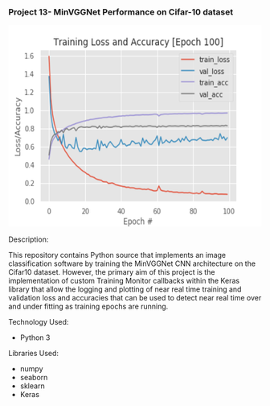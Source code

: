 ### Project 13- MinVGGNet Performance on Cifar-10 dataset

<p align="center">
    <img width="800" height="400"
     src="./output/3952.png">
</p>

Description:

This repository contains Python source that implements an image
 classification software by training the MinVGGNet CNN architecture on the
  Cifar10 dataset. However, the primary aim of this project is the
   implementation of custom Training Monitor callbacks within the Keras
    library that allow the logging and plotting of near real time training
     and validation loss and accuracies that can be used to detect near real
      time over and under fitting as training epochs are running.  
       

Technology Used:

* Python 3

Libraries Used:

* numpy
* seaborn
* sklearn
* Keras

